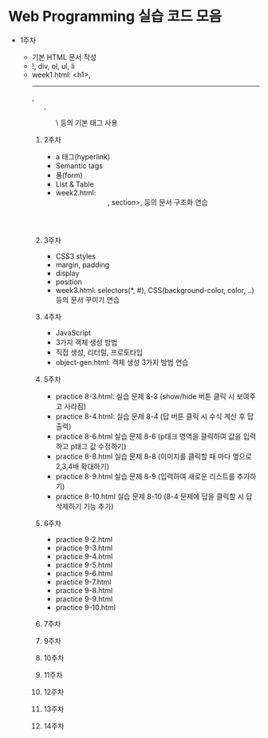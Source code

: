 # Web Programming 실습 코드 모음

* 1주차
  * 기본 HTML 문서 작성
  * !, div, ol, ul, li
  * week1.html: \<h1>, <hr>, <ol>, <ul>\ 등의 기본 태그 사용
  
* 2주차
  * a 태그(hyperlink)
  * Semantic tags
  * 폼(form)
  * List & Table
  * week2.html: <header>, section>, <summary-detail> 등의 문서 구조화 연습

* 3주차
  * CSS3 styles
  * margin, padding
  * display
  * position
  * week3.html: selectors(*, #), CSS(background-color, color, ..) 등의 문서 꾸미기 연습
  
* 4주차
  * JavaScript
  * 3가지 객체 생성 방법
  * 직접 생성, 리터럴, 프로토타입
  * object-gen.html: 객체 생성 3가지 방법 연습
    
* 5주차
  * practice 8-3.html: 실습 문제 8-3 (show/hide 버튼 클릭 시 보여주고 사라짐)
  * practice 8-4.html: 실습 문제 8-4 (답 버튼 클릭 시 수식 계산 후 답 출력)
  * practice 8-6.html 실습 문제 8-6 (p태크 영역을 클릭하여 값을 입력하고 p태그 값 수정하기)
  * practice 8-8.html 실습 문제 8-8 (이미지를 클릭할 때 마다 옆으로 2,3,4배 확대하기)
  * practice 8-9.html 실습 문제 8-9 (입력하여 새로운 리스트를 추가하기)
  * practice 8-10.html 실습 문제 8-10 (8-4 문제에 답을 클릭할 시 답 삭제하기 기능 추가)
 
* 6주차
  * practice 9-2.html
  * practice 9-3.html
  * practice 9-4.html
  * practice 9-5.html
  * practice 9-6.html
  * practice 9-7.html
  * practice 9-8.html
  * practice 9-9.html
  * practice 9-10.html
* 7주차
* 9주차
* 10주차
* 11주차
* 12주차
* 13주차
* 14주차
